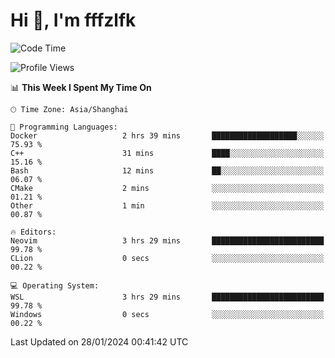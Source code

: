 # Hi 👋, I'm fffzlfk

<!--START_SECTION:waka-->
![Code Time](http://img.shields.io/badge/Code%20Time-645%20hrs%2051%20mins-blue)

![Profile Views](http://img.shields.io/badge/Profile%20Views-0-blue)

📊 **This Week I Spent My Time On** 

```text
🕑︎ Time Zone: Asia/Shanghai

💬 Programming Languages: 
Docker                   2 hrs 39 mins       ███████████████████░░░░░░   75.93 % 
C++                      31 mins             ████░░░░░░░░░░░░░░░░░░░░░   15.16 % 
Bash                     12 mins             ██░░░░░░░░░░░░░░░░░░░░░░░   06.07 % 
CMake                    2 mins              ░░░░░░░░░░░░░░░░░░░░░░░░░   01.21 % 
Other                    1 min               ░░░░░░░░░░░░░░░░░░░░░░░░░   00.87 % 

🔥 Editors: 
Neovim                   3 hrs 29 mins       █████████████████████████   99.78 % 
CLion                    0 secs              ░░░░░░░░░░░░░░░░░░░░░░░░░   00.22 % 

💻 Operating System: 
WSL                      3 hrs 29 mins       █████████████████████████   99.78 % 
Windows                  0 secs              ░░░░░░░░░░░░░░░░░░░░░░░░░   00.22 % 
```


 Last Updated on 28/01/2024 00:41:42 UTC
<!--END_SECTION:waka-->
